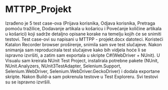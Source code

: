 # MTTPP_Projekt

Izrađeno je 5 test case-ova (Prijava korisnika, Odjava korisnika, Pretraga pomoću tražilice, Dodavanje artikala u košaricu i Povećanje količine artikala u košarici) koji sadrže detaljno opisane korake na temelju kojih će se snimiti testovi. Test case-ovi su napisani u MTTPP - projekt.docx datoteci.
Koristeći Katalon Recorder browser proširenje, snimila sam sve test slučajeve. Nakon snimanja sam reproducirala test slučajeve kako bih vidjela hoće li se ispravno izvršiti, a zatim sam exportala u skripte C#(WebDriver + NUnit).
U Visualu sam kreirala NUnit Test Project, instalirala potrebne pakete (NUnit, NUnit.Analyzers, NUnit3TestAdapter, Selenium.Support, Selenium.WebDriver, Selenium.WebDriver.GeckoDriver) i dodala exportane skripte.
Nakon Build-a sam pokrenula testove u Test Exploreru. Svi testovi su se ispravno izvršili.
